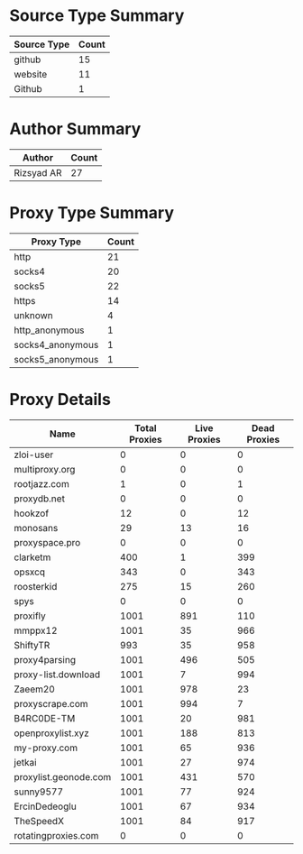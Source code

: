 # Source Type Summary

| Source Type | Count |
|-------------|-------|
| github | 15 |
| website | 11 |
| Github | 1 |


# Author Summary

| Author | Count |
|--------|-------|
| Rizsyad AR | 27 |


# Proxy Type Summary

| Proxy Type | Count |
|------------|-------|
| http | 21 |
| socks4 | 20 |
| socks5 | 22 |
| https | 14 |
| unknown | 4 |
| http_anonymous | 1 |
| socks4_anonymous | 1 |
| socks5_anonymous | 1 |


# Proxy Details

| Name | Total Proxies | Live Proxies | Dead Proxies |
|------|---------------|--------------|---------------|
| zloi-user | 0 | 0 | 0 |
| multiproxy.org | 0 | 0 | 0 |
| rootjazz.com | 1 | 0 | 1 |
| proxydb.net | 0 | 0 | 0 |
| hookzof | 12 | 0 | 12 |
| monosans | 29 | 13 | 16 |
| proxyspace.pro | 0 | 0 | 0 |
| clarketm | 400 | 1 | 399 |
| opsxcq | 343 | 0 | 343 |
| roosterkid | 275 | 15 | 260 |
| spys | 0 | 0 | 0 |
| proxifly | 1001 | 891 | 110 |
| mmppx12 | 1001 | 35 | 966 |
| ShiftyTR | 993 | 35 | 958 |
| proxy4parsing | 1001 | 496 | 505 |
| proxy-list.download | 1001 | 7 | 994 |
| Zaeem20 | 1001 | 978 | 23 |
| proxyscrape.com | 1001 | 994 | 7 |
| B4RC0DE-TM | 1001 | 20 | 981 |
| openproxylist.xyz | 1001 | 188 | 813 |
| my-proxy.com | 1001 | 65 | 936 |
| jetkai | 1001 | 27 | 974 |
| proxylist.geonode.com | 1001 | 431 | 570 |
| sunny9577 | 1001 | 77 | 924 |
| ErcinDedeoglu | 1001 | 67 | 934 |
| TheSpeedX | 1001 | 84 | 917 |
| rotatingproxies.com | 0 | 0 | 0 |
